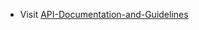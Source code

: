 - Visit [API-Documentation-and-Guidelines](https://github.com/ai-givingback/gbosn_blogs/wiki/API-Documentation-and-Guidelines)
